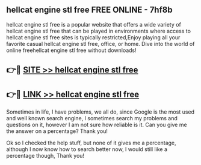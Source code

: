 ## hellcat engine stl free FREE ONLINE - 7hf8b

hellcat engine stl free is a popular website that offers a wide variety of hellcat engine stl free that can be played in environments where access to hellcat engine stl free sites is typically restricted,Enjoy playing all your favorite casual hellcat engine stl free, office, or home. Dive into the world of online freehellcat engine stl free without downloads!

## 👉🔴 [SITE >> hellcat engine stl free](http://news.freeplayer.one?title=hellcat_engine_stl_free&ref=FRRE)

## 👉🔴 [LINK >> hellcat engine stl free](http://news.freeplayer.one?title=hellcat_engine_stl_free&ref=FREE)

Sometimes in life, I have problems, we all do, since Google is the most used and well known search engine, I sometimes search my problems and questions on it, however I am not sure how reliable is it. Can you give me the answer on a percentage? Thank you!

Ok so I checked the help stuff, but none of it gives me a percentage, although I now know how to search better now, I would still like a percentage though, Thank you!